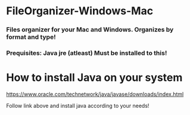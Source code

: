 # FileOrganizer-Windows-Mac
### Files organizer for your Mac and Windows. Organizes by format and type!
### Prequisites: Java jre (atleast) Must be installed to this!
# How to install Java on your system

https://www.oracle.com/technetwork/java/javase/downloads/index.html

Follow link above and install java according to your needs!
